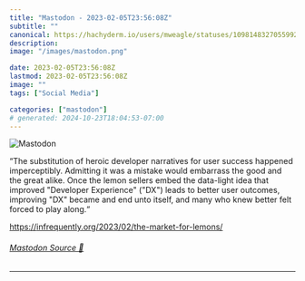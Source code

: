 ```yaml
---
title: "Mastodon - 2023-02-05T23:56:08Z"
subtitle: ""
canonical: https://hachyderm.io/users/mweagle/statuses/109814832705599251
description:
image: "/images/mastodon.png"

date: 2023-02-05T23:56:08Z
lastmod: 2023-02-05T23:56:08Z
image: ""
tags: ["Social Media"]

categories: ["mastodon"]
# generated: 2024-10-23T18:04:53-07:00
---
```

![Mastodon](/images/mastodon.png)

<p>“The substitution of heroic developer narratives for user success happened imperceptibly. Admitting it was a mistake would embarrass the good and the great alike. Once the lemon sellers embed the data-light idea that improved &quot;Developer Experience&quot; (&quot;DX&quot;) leads to better user outcomes, improving &quot;DX&quot; became and end unto itself, and many who knew better felt forced to play along.“</p><p><a href="https://infrequently.org/2023/02/the-market-for-lemons/" target="_blank" rel="nofollow noopener noreferrer" translate="no"><span class="invisible">https://</span><span class="ellipsis">infrequently.org/2023/02/the-m</span><span class="invisible">arket-for-lemons/</span></a></p>


###### [Mastodon Source 🐘](https://hachyderm.io/@mweagle/109814832705599251)

___
